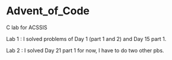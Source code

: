 # Advent_of_Code
C lab for ACSSIS

Lab 1 : I solved problems of Day 1 (part 1 and 2) and Day 15 part 1. 

Lab 2 : I solved Day 21 part 1 for now, I have to do two other pbs. 
